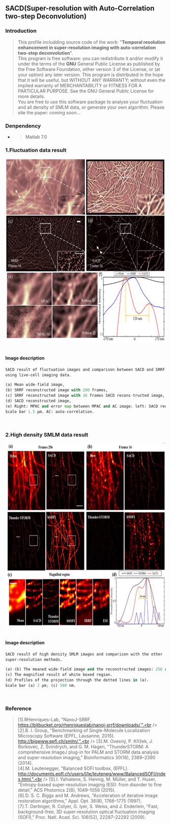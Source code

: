 ## SACD(**S**uper-resolution with **A**uto-**C**orrelation two-step **D**econvolution)

### Introduction
>This profile includding source code of the work: "**Temporal resolution enhancement in super-resolution imaging with auto-correlation two-step deconvolution**".<br />
>This program is free software: you can redistribute it and/or modify it under the terms of the **GNU** General Public License as published by the Free Software Foundation, either version 3 of the License, or (at your option) any later version. This program is distributed in the hope that it will be useful, but WITHOUT ANY WARRANTY; without even the implied warranty of MERCHANTABILITY or FITNESS FOR A PARTICULAR PURPOSE. See the GNU General Public License for more details.<br />
You are free to use this software package to analyse your fluctuation and all density of SMLM data, or generate your own algorithm. Please site the paper: coming soon...
### Denpendency
* >Matlab 7.0

### 1.Fluctuation data result 
<table >
  
  <div align=center><center><img src="./images/1.jpg" height="580"></center>
  
</table>

#### Image description
`SACD result of fluctuation images and comparison between SACD and SRRF using live-cell imaging data.`<br />
```python
(a) Mean wide-field image,
(b) SRRF reconstructed image with 200 frames, 
(c) SRRF reconstructed image with 16 frames SACD recons-tructed image, 
(d) SACD reconstructed image,
(e) Right: MPAC and error map between MPAC and AC image; left: SACD reconstructed image without first and second deconvolution step. (f) Normalized line profiles taken from the regions between the yellow arrowheads for corresponding images in (a), (b) and (d) showing separated features. 
Scale bar 1.5 μm. AC: auto-correlation.
```
<br />

### 2.High density SMLM data result 
<table >
  
  <div align=center><center><img src="./images/2.jpg" height="580"></center>
  
</table>

#### Image description
`SACD result of high density SMLM images and comparison with the other super-resolution methods. `
```python
(a)-(b) The meaned wide-field image and the reconstructed images: 256 and 16 frames. 
(c) The magnified result of white boxed region. 
(d) Profiles of the projection through the dotted lines in (a). 
Scale bar (a) 2 μm; (c) 500 nm.
```
<br />

### Reference
> [1].RHenriques-Lab, "NanoJ-SRRF, https://bitbucket.org/rhenriqueslab/nanoj-srrf/downloads/,".<br />
> [2].B. I. Group, "Benchmarking of Single-Molecule Localization Microscopy Software (EPFL, Lausanne, 2015).  http://bigwww.epfl.ch/smlm/,".<br />
> [3].M. Ovesný, P. Křížek, J. Borkovec, Z. Švindrych, and G. M. Hagen, "ThunderSTORM: A comprehensive ImageJ plug-in for PALM and STORM data analysis and super-resolution imaging," Bioinformatics 30(16), 2389–2390 (2014).<br />
> [4].M. Leutenegger, "Balanced SOFI toolbox, (EPFL). http://documents.epfl.ch/users/l/le/leuteneg/www/BalancedSOFI/index.html,".<br />
> [5].I. Yahiatene, S. Hennig, M. Müller, and T. Huser, "Entropy-based super-resolution imaging (ESI): from disorder to fine detail," ACS Photonics 2(8), 1049–1056 (2015).<br />
> [6].D. S. C. Biggs and M. Andrews, "Acceleration of iterative image restoration algorithms," Appl. Opt. 36(8), 1766–1775 (1997).<br />
> [7].T. Dertinger, R. Colyer, G. Iyer, S. Weiss, and J. Enderlein, "Fast, background-free, 3D super-resolution optical fluctuation imaging (SOFI)," Proc. Natl. Acad. Sci. 106(52), 22287–22292 (2009).<br />


